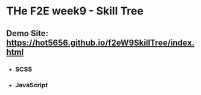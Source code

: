 # THe F2E week9 - Skill Tree
## Demo Site: https://hot5656.github.io/f2eW9SkillTree/index.html
- ### SCSS
- ### JavaScript
